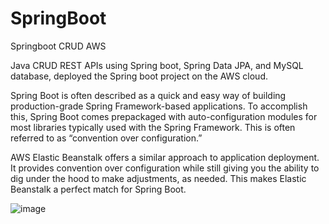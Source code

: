 # SpringBoot
 Springboot CRUD AWS

Java CRUD REST APIs using Spring boot, Spring Data JPA, and MySQL database, deployed the Spring boot project on the AWS cloud.

Spring Boot is often described as a quick and easy way of building production-grade Spring Framework-based applications. To accomplish this, Spring Boot comes prepackaged with auto-configuration modules for most libraries typically used with the Spring Framework. This is often referred to as “convention over configuration.”

AWS Elastic Beanstalk offers a similar approach to application deployment. It provides convention over configuration while still giving you the ability to dig under the hood to make adjustments, as needed. This makes Elastic Beanstalk a perfect match for Spring Boot.


![image](https://user-images.githubusercontent.com/91521891/192854721-d6c5d2a1-f617-4814-aad4-bb57272b294c.png)
